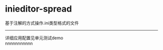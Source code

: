 # inieditor-spread
基于注解的方式操作.ini类型格式的文件

-----------------------------------------------------------------------------------------
详细应用配置见单元测试demo</br>
nnnnnnnnnnn</br>
